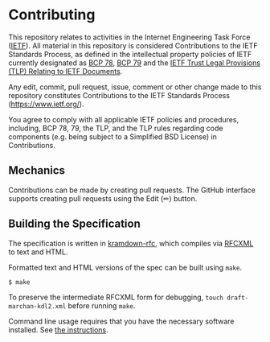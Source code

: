 # Contributing

This repository relates to activities in the Internet Engineering Task Force
([IETF](https://www.ietf.org/)). All material in this repository is considered
Contributions to the IETF Standards Process, as defined in the intellectual
property policies of IETF currently designated as
[BCP 78](https://www.rfc-editor.org/info/bcp78),
[BCP 79](https://www.rfc-editor.org/info/bcp79) and the
[IETF Trust Legal Provisions (TLP) Relating to IETF Documents](http://trustee.ietf.org/trust-legal-provisions.html).

Any edit, commit, pull request, issue, comment or other change made to this
repository constitutes Contributions to the IETF Standards Process
(https://www.ietf.org/).

You agree to comply with all applicable IETF policies and procedures, including,
BCP 78, 79, the TLP, and the TLP rules regarding code components (e.g. being
subject to a Simplified BSD License) in Contributions.


## Mechanics

Contributions can be made by creating pull requests.
The GitHub interface supports creating pull requests using the Edit (✏) button.


## Building the Specification

The specification is written in
[kramdown-rfc](https://github.com/cabo/kramdown-rfc/wiki/Syntax2), which
compiles via [RFCXML](https://authors.ietf.org/rfcxml-vocabulary) to text and
HTML.

Formatted text and HTML versions of the spec can be built using `make`.

```sh
$ make
```

To preserve the intermediate RFCXML form for debugging, `touch
draft-marchan-kdl2.xml` before running `make`.

Command line usage requires that you have the necessary software installed.  See
[the instructions](https://github.com/martinthomson/i-d-template/blob/main/doc/SETUP.md).
